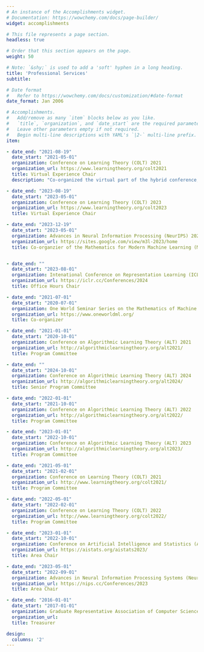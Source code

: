 ```yaml
---
# An instance of the Accomplishments widget.
# Documentation: https://wowchemy.com/docs/page-builder/
widget: accomplishments

# This file represents a page section.
headless: true

# Order that this section appears on the page.
weight: 50

# Note: `&shy;` is used to add a 'soft' hyphen in a long heading.
title: 'Professional Services'
subtitle:

# Date format
#   Refer to https://wowchemy.com/docs/customization/#date-format
date_format: Jan 2006

# Accomplishments.
#   Add/remove as many `item` blocks below as you like.
#   `title`, `organization`, and `date_start` are the required parameters.
#   Leave other parameters empty if not required.
#   Begin multi-line descriptions with YAML's `|2-` multi-line prefix.
item:

- date_end: "2021-08-19"
  date_start: "2021-05-01"
  organization: Conference on Learning Theory (COLT) 2021
  organization_url: https://www.learningtheory.org/colt2021
  title: Virtual Experience Chair
  description: "Co-organized the virtual part of the hybrid conference, including the 2-day virtual-only program."

- date_end: "2023-08-19"
  date_start: "2023-05-01"
  organization: Conference on Learning Theory (COLT) 2023
  organization_url: https://www.learningtheory.org/colt2023
  title: Virtual Experience Chair

- date_end: "2023-12-19"
  date_start: "2023-05-01"
  organization: Advances in Neural Information Processing (NeurIPS) 2023
  organization_url: https://sites.google.com/view/m3l-2023/home
  title: Co-organzier of the Mathematics for Modern Machine Learning (M3L) Workshop


- date_end: ""
  date_start: "2023-08-01"
  organization: Intenational Conference on Representation Learning (ICLR) 2024
  organization_url: https://iclr.cc/Conferences/2024
  title: Office Hours Chair

- date_end: "2021-07-01"
  date_start: "2020-07-01"
  organization: One World Seminar Series on the Mathematics of Machine Learning
  organization_url: https://www.oneworldml.org/
  title: Co-organizer

- date_end: "2021-01-01"
  date_start: "2020-10-01"
  organization: Conference on Algorithmic Learning Theory (ALT) 2021 
  organization_url: http://algorithmiclearningtheory.org/alt2021/
  title: Program Committee

- date_end: ""
  date_start: "2024-10-01"
  organization: Conference on Algorithmic Learning Theory (ALT) 2024 
  organization_url: http://algorithmiclearningtheory.org/alt2024/
  title: Senior Program Committee

- date_end: "2022-01-01"
  date_start: "2021-10-01"
  organization: Conference on Algorithmic Learning Theory (ALT) 2022 
  organization_url: http://algorithmiclearningtheory.org/alt2022/
  title: Program Committee

- date_end: "2023-01-01"
  date_start: "2022-10-01"
  organization: Conference on Algorithmic Learning Theory (ALT) 2023 
  organization_url: http://algorithmiclearningtheory.org/alt2023/
  title: Program Committee

- date_end: "2021-05-01"
  date_start: "2021-02-01"
  organization: Conference on Learning Theory (COLT) 2021
  organization_url: http://www.learningtheory.org/colt2021/
  title: Program Committee

- date_end: "2022-05-01"
  date_start: "2022-02-01"
  organization: Conference on Learning Theory (COLT) 2022
  organization_url: http://www.learningtheory.org/colt2022/
  title: Program Committee

- date_end: "2023-01-01"
  date_start: "2022-10-01"
  organization: Conference on Artificial Intelligence and Statistics (AISTATS) 2023 
  organization_url: https://aistats.org/aistats2023/
  title: Area Chair

- date_end: "2023-05-01"
  date_start: "2022-09-01"
  organization: Advances in Neural Information Processing Systems (NeurIPS) 2023 
  organization_url: https://nips.cc/Conferences/2023
  title: Area Chair

- date_end: "2016-01-01"
  date_start: "2017-01-01"
  organization: Graduate Representative Association of Computer Sciences (GRACS)
  organization_url: 
  title: Treasurer

design:
  columns: '2' 
---
```

